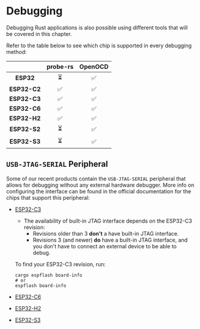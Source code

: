 # Debugging

Debugging Rust applications is also possible using different tools that will be covered in this chapter.

Refer to the table below to see which chip is supported in every debugging method:

|              | **probe-rs** | **OpenOCD** |
| :----------: | :----------: | :---------: |
|  **ESP32**   |      ⏳       |      ✅      |
| **ESP32-C2** |      ✅       |      ✅      |
| **ESP32-C3** |      ✅       |      ✅      |
| **ESP32-C6** |      ✅       |      ✅      |
| **ESP32-H2** |      ✅       |      ✅      |
| **ESP32-S2** |      ⏳       |      ✅      |
| **ESP32-S3** |      ⏳       |      ✅      |

## `USB-JTAG-SERIAL` Peripheral

Some of our recent products contain the `USB-JTAG-SERIAL` peripheral that allows for debugging without any external hardware debugger. More info on configuring the interface can be found in the official documentation for the chips that support this peripheral:
- [ESP32-C3][esp32c3-docs]
    - The availability of built-in JTAG interface depends on the ESP32-C3 revision:
      - Revisions older than 3 **don't** a have built-in JTAG interface.
      - Revisions 3 (and newer) **do** have a built-in JTAG interface, and you don't have to connect an external device to be able to debug.

    To find your ESP32-C3 revision, run:
    ```shell
    cargo espflash board-info
    # or
    espflash board-info
    ```
- [ESP32-C6][esp32c6-docs]
- [ESP32-H2][esp32h2-docs]
- [ESP32-S3][esp32s3-docs]

[esp32c3-docs]: https://docs.espressif.com/projects/esp-idf/en/latest/esp32c3/api-guides/jtag-debugging/configure-builtin-jtag.html
[esp32c6-docs]: https://docs.espressif.com/projects/esp-idf/en/latest/esp32c6/api-guides/jtag-debugging/configure-builtin-jtag.html
[esp32h2-docs]: https://docs.espressif.com/projects/esp-idf/en/latest/esp32h2/api-guides/jtag-debugging/configure-builtin-jtag.html
[esp32s3-docs]: https://docs.espressif.com/projects/esp-idf/en/latest/esp32s3/api-guides/jtag-debugging/configure-builtin-jtag.html

